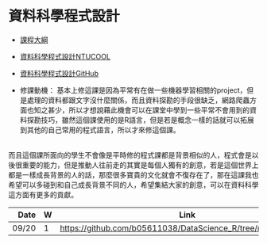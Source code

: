# 資料科學程式設計

- [課程大綱](https://nol.ntu.edu.tw/nol/coursesearch/print_table.php?course_id=H03%2004010&class=&dpt_code=H020&ser_no=21068&semester=107-1&lang=CH)

- [資料科學程式設計NTUCOOL](https://cool.ntu.edu.tw/courses/73)
- [資料科學程式設計GitHub](https://github.com/NTU-CSX-DataScience/107-1RSampleCode)

- 修課動機：
    基本上修這課是因為平常有在做一些機器學習相關的project，但是處理的資料都跟文字沒什麼關係，而且資料探勘的手段很缺乏，網路爬蟲方面也知之甚少，所以才想說藉此機會可以在課堂中學到一些平常不會用到的資料探勘技巧，雖然這個課使用的是R語言，但是若是概念一樣的話就可以拓展到其他的自己常用的程式語言，所以才來修這個課。
<br>
    而且這個課所面向的學生不會像是平時修的程式課都是背景相似的人，程式會是以後很重要的能力，但是推動人往前走的其實是每個人獨有的創意，若是這個世界上都是一樣成長背景的人的話，那麼很多寶貴的文化就會不復存在了，那在這課我也希望可以多碰到和自己成長背景不同的人，希望集結大家的創意，可以在資料科學這方面有更多的貢獻。

| Date   | W    | Link                                                           |
| --:    | --   | --                                                             |
| 09/20  |  1   | https://github.com/b05611038/DataScience_R/tree/master/week_1  |
